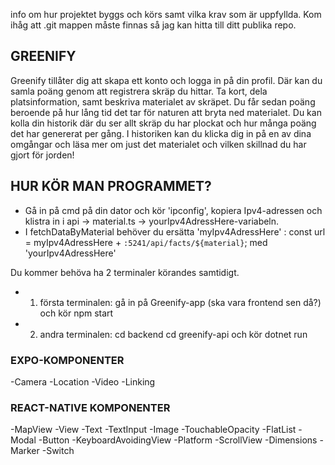 info om hur projektet byggs och körs samt vilka krav som är uppfyllda. Kom ihåg att .git
mappen måste finnas så jag kan hitta till ditt publika repo.

## GREENIFY

Greenify tillåter dig att skapa ett konto och logga in på din profil.
Där kan du samla poäng genom att registrera skräp du hittar. Ta kort, dela platsinformation, samt beskriva materialet av skräpet. Du får sedan poäng beroende på hur lång tid det tar för naturen att bryta ned materialet.
Du kan kolla din historik där du ser allt skräp du har plockat och hur många poäng det har genererat per gång.
I historiken kan du klicka dig in på en av dina omgångar och läsa mer om just det materialet och vilken skillnad du har gjort för jorden!

## HUR KÖR MAN PROGRAMMET?

- Gå in på cmd på din dator och kör 'ipconfig', kopiera Ipv4-adressen och klistra in i
  api -> material.ts -> yourIpv4AdressHere-variabeln.
- I fetchDataByMaterial behöver du ersätta 'myIpv4AdressHere' :
  const url = myIpv4AdressHere + `:5241/api/facts/${material}`;
  med 'yourIpv4AdressHere'

Du kommer behöva ha 2 terminaler körandes samtidigt.

- 1. första terminalen: gå in på Greenify-app (ska vara frontend sen då?) och kör npm start
- 2. andra terminalen: cd backend cd greenify-api och kör dotnet run

### EXPO-KOMPONENTER

-Camera
-Location
-Video
-Linking

### REACT-NATIVE KOMPONENTER

-MapView
-View
-Text
-TextInput
-Image
-TouchableOpacity
-FlatList
-Modal
-Button
-KeyboardAvoidingView
-Platform
-ScrollView
-Dimensions
-Marker
-Switch
